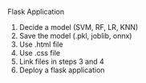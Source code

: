 Flask Application
1.	Decide a model (SVM, RF, LR, KNN)
2.	Save the model (.pkl, joblib, onnx)
3.	Use .html file
4.	Use .css file
5.	Link files in steps 3 and 4 
6.	Deploy a flask application 

